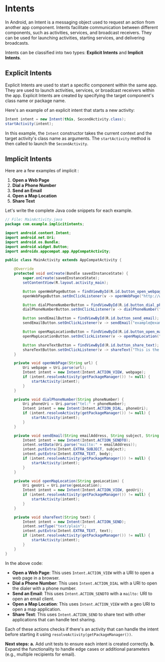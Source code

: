 # Intents

In Android, an Intent is a messaging object used to request an action from another app component. Intents facilitate communication between different components, such as activities, services, and broadcast receivers. They can be used for launching activities, starting services, and delivering broadcasts.

Intents can be classified into two types: **Explicit Intents** and **Implicit Intents**.

## Explicit Intents

Explicit Intents are used to start a specific component within the same app. They are used to launch activities, services, or broadcast receivers within the app. Explicit Intents are created by specifying the target component's class name or package name.

Here's an example of an explicit intent that starts a new activity:

```java
Intent intent = new Intent(this, SecondActivity.class);
startActivity(intent);
```

In this example, the `Intent` constructor takes the current context and the target activity's class name as arguments. The `startActivity` method is then called to launch the `SecondActivity`.

## Implicit Intents

Here are a few examples of implicit :

1. **Open a Web Page**
2. **Dial a Phone Number**
3. **Send an Email**
4. **Open a Map Location**
5. **Share Text**

Let's write the complete Java code snippets for each example.

```java
// File: MainActivity.java
package com.example.implicitintents;

import android.content.Intent;
import android.net.Uri;
import android.os.Bundle;
import android.widget.Button;
import androidx.appcompat.app.AppCompatActivity;

public class MainActivity extends AppCompatActivity {

    @Override
    protected void onCreate(Bundle savedInstanceState) {
        super.onCreate(savedInstanceState);
        setContentView(R.layout.activity_main);

        Button openWebPageButton = findViewById(R.id.button_open_webpage);
        openWebPageButton.setOnClickListener(v -> openWebPage("http://www.example.com"));

        Button dialPhoneNumberButton = findViewById(R.id.button_dial_phone);
        dialPhoneNumberButton.setOnClickListener(v -> dialPhoneNumber("1234567890"));

        Button sendEmailButton = findViewById(R.id.button_send_email);
        sendEmailButton.setOnClickListener(v -> sendEmail("example@example.com", "Subject", "Email Body"));

        Button openMapLocationButton = findViewById(R.id.button_open_map);
        openMapLocationButton.setOnClickListener(v -> openMapLocation("geo:0,0?q=1600+Amphitheatre+Parkway,+Mountain+View,+California"));

        Button shareTextButton = findViewById(R.id.button_share_text);
        shareTextButton.setOnClickListener(v -> shareText("This is the text to share."));
    }

    private void openWebPage(String url) {
        Uri webpage = Uri.parse(url);
        Intent intent = new Intent(Intent.ACTION_VIEW, webpage);
        if (intent.resolveActivity(getPackageManager()) != null) {
            startActivity(intent);
        }
    }

    private void dialPhoneNumber(String phoneNumber) {
        Uri phoneUri = Uri.parse("tel:" + phoneNumber);
        Intent intent = new Intent(Intent.ACTION_DIAL, phoneUri);
        if (intent.resolveActivity(getPackageManager()) != null) {
            startActivity(intent);
        }
    }

    private void sendEmail(String emailAddress, String subject, String body) {
        Intent intent = new Intent(Intent.ACTION_SENDTO);
        intent.setData(Uri.parse("mailto:" + emailAddress));
        intent.putExtra(Intent.EXTRA_SUBJECT, subject);
        intent.putExtra(Intent.EXTRA_TEXT, body);
        if (intent.resolveActivity(getPackageManager()) != null) {
            startActivity(intent);
        }
    }

    private void openMapLocation(String geoLocation) {
        Uri geoUri = Uri.parse(geoLocation);
        Intent intent = new Intent(Intent.ACTION_VIEW, geoUri);
        if (intent.resolveActivity(getPackageManager()) != null) {
            startActivity(intent);
        }
    }

    private void shareText(String text) {
        Intent intent = new Intent(Intent.ACTION_SEND);
        intent.setType("text/plain");
        intent.putExtra(Intent.EXTRA_TEXT, text);
        if (intent.resolveActivity(getPackageManager()) != null) {
            startActivity(intent);
        }
    }
}
```

In the above code:

- **Open a Web Page**: This uses `Intent.ACTION_VIEW` with a URI to open a web page in a browser.
- **Dial a Phone Number**: This uses `Intent.ACTION_DIAL` with a URI to open the dialer with a phone number.
- **Send an Email**: This uses `Intent.ACTION_SENDTO` with a `mailto:` URI to open an email client.
- **Open a Map Location**: This uses `Intent.ACTION_VIEW` with a geo URI to open a map application.
- **Share Text**: This uses `Intent.ACTION_SEND` to share text with other applications that can handle text sharing.

Each of these actions checks if there's an activity that can handle the intent before starting it using `resolveActivity(getPackageManager())`.

**Next steps:**
**a.** Add unit tests to ensure each intent is created correctly.
**b.** Expand the functionality to handle edge cases or additional parameters (e.g., multiple recipients for email).
